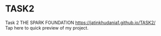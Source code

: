 # TASK2
Task 2 THE SPARK FOUNDATION
 https://jatinkhudania1.github.io/TASK2/ Tap here to quick preview of my project.
